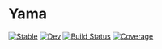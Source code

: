 # Yama

[![Stable](https://img.shields.io/badge/docs-stable-blue.svg)](https://pxl-th.github.io/Yama.jl/stable)
[![Dev](https://img.shields.io/badge/docs-dev-blue.svg)](https://pxl-th.github.io/Yama.jl/dev)
[![Build Status](https://github.com/pxl-th/Yama.jl/workflows/CI/badge.svg)](https://github.com/pxl-th/Yama.jl/actions)
[![Coverage](https://codecov.io/gh/pxl-th/Yama.jl/branch/master/graph/badge.svg)](https://codecov.io/gh/pxl-th/Yama.jl)
